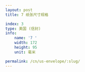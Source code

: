 ```yaml
---
layout: post
title: 7 纸张尺寸规格

index: 3
type: 美国 (信封)
info:
    name: '7 '
    width: 172
    height: 95
    unit: 毫米

permalink: /cn/us-envelope/:slug/
---
```



